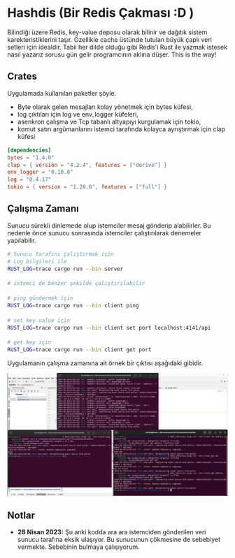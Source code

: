 # Hashdis (Bir Redis Çakması :D )

Bilindiği üzere Redis, key-value deposu olarak bilinir ve dağıtık sistem karekteristiklerini taşır. Özellikle cache üstünde tutulan büyük çaplı veri setleri için idealdir. Tabii her dilde olduğu gibi Redis'i Rust ile yazmak istesek nasıl yazarız sorusu gün gelir programcının aklına düşer. This is the way!

## Crates

Uygulamada kullanılan paketler şöyle.

- Byte olarak gelen mesajları kolay yönetmek için bytes küfesi,
- log çıktıları için log ve env_logger küfeleri,
- asenkron çalışma ve Tcp tabanlı altyapıyı kurgulamak için tokio,
- komut satırı argümanlarını istemci tarafında kolayca ayrıştırmak için clap küfesi

```toml
[dependencies]
bytes = "1.4.0"
clap = { version = "4.2.4", features = ["derive"] }
env_logger = "0.10.0"
log = "0.4.17"
tokio = { version = "1.28.0", features = ["full"] }
```

## Çalışma Zamanı

Sunucu sürekli dinlemede olup istemciler mesaj gönderip alabilirler. Bu nedenle önce sunucu sonrasında istemciler çalıştırılarak denemeler yapılabilir.

```bash
# Sunucu tarafını çalıştırmak için
# Log bilgileri ile
RUST_LOG=trace cargo run --bin server

# istemci de benzer şekilde çalıştırılabilir

# ping göndermek için
RUST_LOG=trace cargo run --bin client ping

# set key value için
RUST_LOG=trace cargo run --bin client set port localhost:4141/api

# get key için
RUST_LOG=trace cargo run --bin client get port
```

Uygulamanın çalışma zamanına ait örnek bir çıktısı aşağıdaki gibidir.

![../images/hashdis_01.png](../images/hashdis_01.png)

## Notlar

- **28 Nisan 2023:** Şu anki kodda ara ara istemciden gönderilen veri sunucu tarafına eksik ulaşıyor. Bu sunucunun çökmesine de sebebiyet vermekte. Sebebinin bulmaya çalışıyorum.